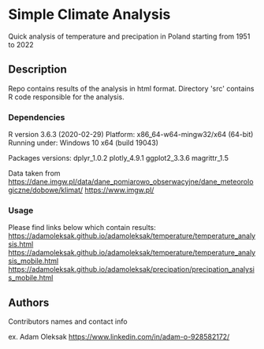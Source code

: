 # Simple Climate Analysis

Quick analysis of temperature and precipation in Poland starting from 1951 to 2022

## Description

Repo contains results of the analysis in html format. Directory 'src' contains R code responsible for the analysis.


### Dependencies

R version 3.6.3 (2020-02-29)
Platform: x86_64-w64-mingw32/x64 (64-bit)
Running under: Windows 10 x64 (build 19043)

Packages versions: dplyr_1.0.2   plotly_4.9.1  ggplot2_3.3.6 magrittr_1.5 

Data taken from  https://dane.imgw.pl/data/dane_pomiarowo_obserwacyjne/dane_meteorologiczne/dobowe/klimat/
https://www.imgw.pl/

### Usage

Please find links below which contain results: 
https://adamoleksak.github.io/adamoleksak/temperature/temperature_analysis.html
https://adamoleksak.github.io/adamoleksak/temperature/temperature_analysis_mobile.html
https://adamoleksak.github.io/adamoleksak/precipation/precipation_analysis_mobile.html


## Authors

Contributors names and contact info

ex. Adam Oleksak 
https://www.linkedin.com/in/adam-o-928582172/

